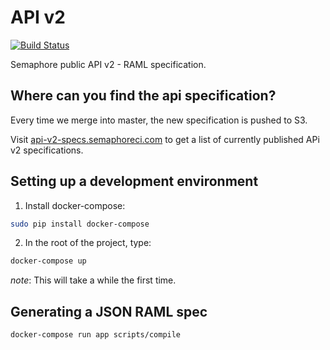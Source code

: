 # API v2
[![Build Status](https://semaphoreci.com/api/v1/projects/8dec2741-95b9-4746-9203-6d4acb1f06f3/548342/badge.svg)](https://semaphoreci.com/renderedtext/api)

Semaphore public API v2 - RAML specification.

## Where can you find the api specification?

Every time we merge into master, the new specification is pushed to S3.

Visit [api-v2-specs.semaphoreci.com](http://api-v2-specs.semaphoreci.com) to get
a list of currently published APi v2 specifications.

## Setting up a development environment

1. Install docker-compose:

``` bash
sudo pip install docker-compose
```

2. In the root of the project, type:

``` bash
docker-compose up
```

_note_: This will take a while the first time.

## Generating a JSON RAML spec

```
docker-compose run app scripts/compile
```
